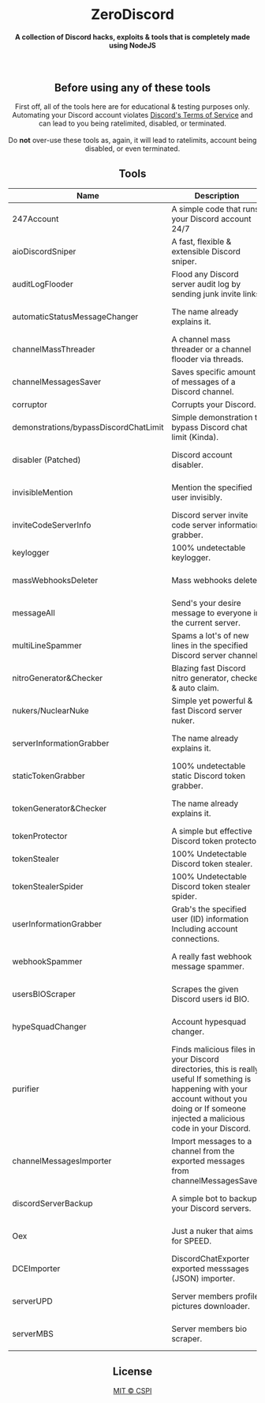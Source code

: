 <div align="center">
    <h1>ZeroDiscord</h1>
    <h4>A collection of Discord hacks, exploits & tools that is completely made using NodeJS</h4>
<br>

## Before using any of these tools
First off, all of the tools here are for educational & testing purposes only. Automating your Discord account violates [Discord's Terms of Service](https://discord.com/tos) and can lead to you being ratelimited, disabled, or terminated.<br>
<br>Do **not** over-use these tools as, again, it will lead to ratelimits, account being disabled, or even terminated.

## Tools
| Name | Description | OS |
| ---- | ----------- | -- |
| 247Account | A simple code that runs your Discord account 24/7 | Windows, Mac & etc |
| aioDiscordSniper | A fast, flexible & extensible Discord sniper. | Windows, Mac & etc |
| auditLogFlooder | Flood any Discord server audit log by sending junk invite links. | Windows, Mac & etc |
| automaticStatusMessageChanger | The name already explains it. | Windows, Mac & etc |
| channelMassThreader | A channel mass threader or a channel flooder via threads. | Windows, Mac & etc |
| channelMessagesSaver | Saves specific amount of messages of a Discord channel. | Windows, Mac & etc |
| corruptor | Corrupts your Discord. | Windows |
| demonstrations/bypassDiscordChatLimit | Simple demonstration to bypass Discord chat limit (Kinda). | Windows, Mac & etc |
| disabler (Patched) | Discord account disabler. | Windows, Mac & etc |
| invisibleMention | Mention the specified user invisibly. | Windows, Mac & etc |
| inviteCodeServerInfo | Discord server invite code server information grabber. | Windows, Mac & etc |
| keylogger | 100% undetectable keylogger. | Windows |
| massWebhooksDeleter | Mass webhooks deleter. | Windows, Mac & etc |
| messageAll | Send's your desire message to everyone in the current server. | Windows, Mac & etc |
| multiLineSpammer | Spams a lot's of new lines in the specified Discord server channel. | Windows, Mac & etc |
| nitroGenerator&Checker | Blazing fast Discord nitro generator, checker & auto claim. | Windows, Mac & etc |
| nukers/NuclearNuke | Simple yet powerful & fast Discord server nuker. | Windows, Mac & etc |
| serverInformationGrabber | The name already explains it. | Windows, Mac & etc |
| staticTokenGrabber | 100% undetectable static Discord token grabber. | Windows |
| tokenGenerator&Checker | The name already explains it. | Windows, Mac & etc |
| tokenProtector | A simple but effective Discord token protector. | Windows |
| tokenStealer | 100% Undetectable Discord token stealer. | Windows |
| tokenStealerSpider | 100% Undetectable Discord token stealer spider. | Windows |
| userInformationGrabber | Grab's the specified user (ID) information Including account connections. | Windows, Mac & etc |
| webhookSpammer | A really fast webhook message spammer. | Windows, Mac & etc |
| usersBIOScraper | Scrapes the given Discord users id BIO. | Windows, Mac & etc |
| hypeSquadChanger | Account hypesquad changer. | Windows, Mac & etc |
| purifier | Finds malicious files in your Discord directories, this is really useful If something is happening with your account without you doing or If someone injected a malicious code in your Discord. | Windows |
| channelMessagesImporter | Import messages to a channel from the exported messages from channelMessagesSaver. | Windows, Mac & etc |
| discordServerBackup | A simple bot to backup your Discord servers. | Windows, Mac & etc |
| Oex | Just a nuker that aims for SPEED. | Windows, Mac & etc |
| DCEImporter | DiscordChatExporter exported messsages (JSON) importer. | Windows, Mac & etc |
| serverUPD | Server members profile pictures downloader. | Windows, Mac & etc |
| serverMBS | Server members bio scraper. | Windows, Mac & etc |

## License
<a href="https://github.com/cspi-git/ZeroDiscord/blob/main/LICENSE"> MIT © CSPI </a>

</div>
